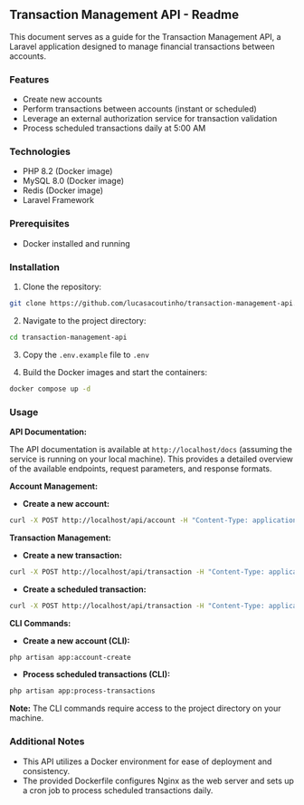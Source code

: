 ## Transaction Management API - Readme

This document serves as a guide for the Transaction Management API, a Laravel application designed to manage financial transactions between accounts.

### Features

* Create new accounts
* Perform transactions between accounts (instant or scheduled)
* Leverage an external authorization service for transaction validation
* Process scheduled transactions daily at 5:00 AM

### Technologies

* PHP 8.2 (Docker image)
* MySQL 8.0 (Docker image)
* Redis (Docker image)
* Laravel Framework

### Prerequisites

* Docker installed and running

### Installation

1. Clone the repository:

```bash
git clone https://github.com/lucasacoutinho/transaction-management-api.git
```

2. Navigate to the project directory:

```bash
cd transaction-management-api
```

3. Copy the `.env.example` file to `.env`

4. Build the Docker images and start the containers:

```bash
docker compose up -d
```

### Usage

**API Documentation:**

The API documentation is available at `http://localhost/docs` (assuming the service is running on your local machine). This provides a detailed overview of the available endpoints, request parameters, and response formats.

**Account Management:**

* **Create a new account:**

```bash
curl -X POST http://localhost/api/account -H "Content-Type: application/json" -d '{"name": "Account Name", "balance": 100.00}'
```

**Transaction Management:**

* **Create a new transaction:**

```bash
curl -X POST http://localhost/api/transaction -H "Content-Type: application/json" -d '{"sender_id": 1, "receiver_id": 2, "amount": 50.00}'
```

* **Create a scheduled transaction:**

```bash
curl -X POST http://localhost/api/transaction -H "Content-Type: application/json" -d '{"sender_id": 1, "receiver_id": 2, "amount": 50.00, "process_at": "2024-12-31"}'
```

**CLI Commands:**

* **Create a new account (CLI):**

```bash
php artisan app:account-create
```

* **Process scheduled transactions (CLI):**

```bash
php artisan app:process-transactions
```

**Note:** The CLI commands require access to the project directory on your machine.

### Additional Notes

* This API utilizes a Docker environment for ease of deployment and consistency.
* The provided Dockerfile configures Nginx as the web server and sets up a cron job to process scheduled transactions daily.
